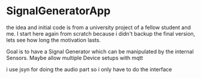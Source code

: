 # SignalGeneratorApp
the idea and initial code is from a university project of a fellow student and me. 
I start here again from scratch because i didn't backup the final version, lets see how long the motivation lasts.

Goal is to have a Signal Generator which can be manipulated by the internal Sensors. 
Maybe allow multiple Device setups with mqtt

i use jsyn for doing the audio part so i only have to do the interface